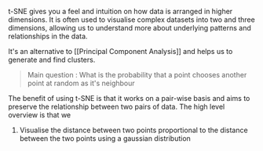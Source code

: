 t-SNE gives you a feel and intuition on how data is arranged in higher dimensions. It is often used to visualise complex datasets into two and three dimensions, allowing us to understand more about underlying patterns and relationships in the data.

It's an alternative to [[Principal Component Analysis]] and helps us to generate and find clusters.

> Main question : What is the probability that a point chooses another point at random as it's neighbour

The benefit of using t-SNE is that it works on a pair-wise basis and aims to preserve the relationship between two pairs of data. The high level overview is that we 

1. Visualise the distance between two points proportional to the distance between the two points using a gaussian distribution

